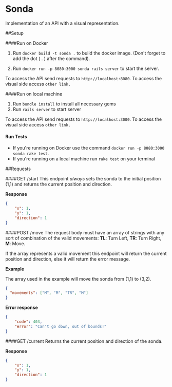 # Sonda
Implementation of an API with a visual representation.

##Setup

####Run on Docker

1. Run ``` docker build -t sonda . ``` to build the docker image. 
(Don't forget to add the dot ( . ) after the command).

2. Run ``` docker run -p 8080:3000 sonda rails server ``` to start the server.

To access the API send requests to ``` http://localhost:8080 ```. 
To access the visual side access ``` other link. ``` 

####Run on local machine

1. Run ``` bundle install ``` to install all necessary gems 
2. Run ``` rails server ``` to start server

To access the API send requests to ``` http://localhost:3000 ```. 
To access the visual side access ``` other link. ```

#### Run Tests
 
- If you're running on Docker use the command ``` docker run -p 8080:3000 sonda rake test ```.
- If you're running on a local machine run ```rake test``` on your terminal

##Requests

####GET /start
This endpoint _always_ sets the sonda to the initial position (1,1) and returns the current position and direction.

**Response**
```json
{
    "x": 1,
    "y": 1,
    "direction": 1
}
```

####POST /move
The request body must have an array of strings with any sort of combination of the valid movements: 
**TL**: Turn Left, **TR**: Turn Right, **M**: Move.

If the array represents a valid movement this endpoint will return the current position and direction, 
else it will return the error message.

**Example**

The array used in the example will move the sonda from (1,1) to (3,2).
```json
{
  "movements": ["M", "M", "TR", "M"]
}
```

**Error response**
```json
{
    "code": 403,
    "error": "Can't go down, out of bounds!"
}
```

####GET /current
Returns the current position and direction of the sonda.

**Response**
```json
{
    "x": 1,
    "y": 1,
    "direction": 1
}
```